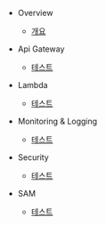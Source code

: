- Overview   
    - [개요](serverless/overview.md)

- Api Gateway
   - [테스트](serverless/api/01.md)
  
- Lambda
   - [테스트](serverless/lambda/01.md)
   
- Monitoring & Logging
   - [테스트](serverless/monitor/01.md)
   
- Security
   - [테스트](serverless/security/01.md)
   
- SAM
   - [테스트](serverless/sam/01.md)         

